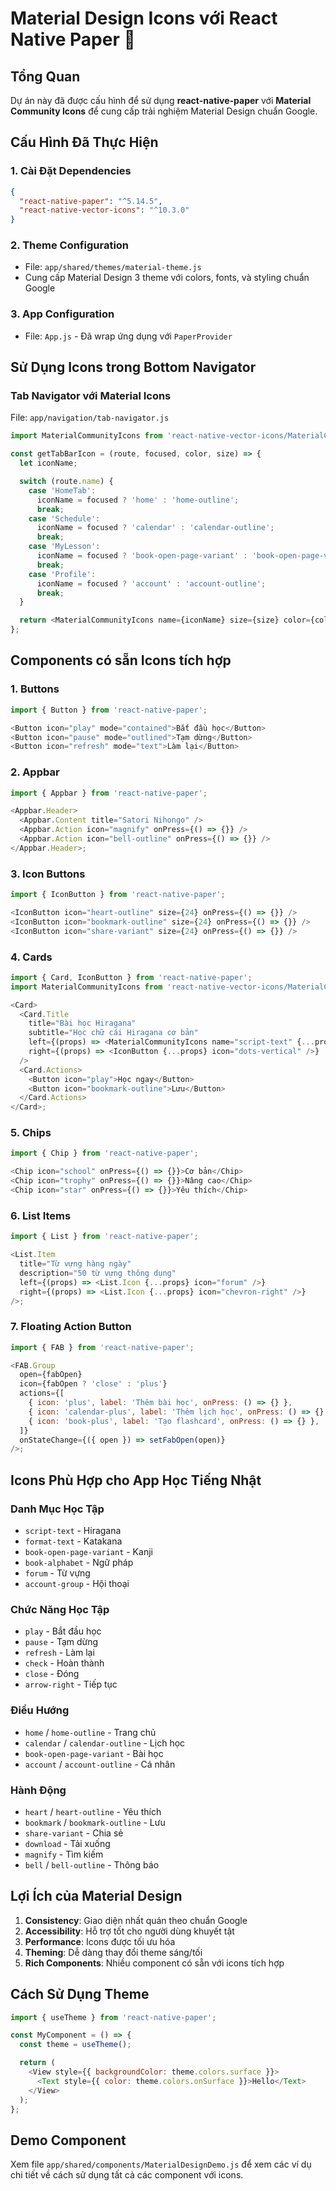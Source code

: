 # Material Design Icons với React Native Paper 🌈

## Tổng Quan

Dự án này đã được cấu hình để sử dụng **react-native-paper** với **Material Community Icons** để cung cấp trải nghiệm Material Design chuẩn Google.

## Cấu Hình Đã Thực Hiện

### 1. Cài Đặt Dependencies

```json
{
  "react-native-paper": "^5.14.5",
  "react-native-vector-icons": "^10.3.0"
}
```

### 2. Theme Configuration

- File: `app/shared/themes/material-theme.js`
- Cung cấp Material Design 3 theme với colors, fonts, và styling chuẩn Google

### 3. App Configuration

- File: `App.js` - Đã wrap ứng dụng với `PaperProvider`

## Sử Dụng Icons trong Bottom Navigator

### Tab Navigator với Material Icons

File: `app/navigation/tab-navigator.js`

```javascript
import MaterialCommunityIcons from 'react-native-vector-icons/MaterialCommunityIcons';

const getTabBarIcon = (route, focused, color, size) => {
  let iconName;

  switch (route.name) {
    case 'HomeTab':
      iconName = focused ? 'home' : 'home-outline';
      break;
    case 'Schedule':
      iconName = focused ? 'calendar' : 'calendar-outline';
      break;
    case 'MyLesson':
      iconName = focused ? 'book-open-page-variant' : 'book-open-page-variant-outline';
      break;
    case 'Profile':
      iconName = focused ? 'account' : 'account-outline';
      break;
  }

  return <MaterialCommunityIcons name={iconName} size={size} color={color} />;
};
```

## Components có sẵn Icons tích hợp

### 1. Buttons

```javascript
import { Button } from 'react-native-paper';

<Button icon="play" mode="contained">Bắt đầu học</Button>
<Button icon="pause" mode="outlined">Tạm dừng</Button>
<Button icon="refresh" mode="text">Làm lại</Button>
```

### 2. Appbar

```javascript
import { Appbar } from 'react-native-paper';

<Appbar.Header>
  <Appbar.Content title="Satori Nihongo" />
  <Appbar.Action icon="magnify" onPress={() => {}} />
  <Appbar.Action icon="bell-outline" onPress={() => {}} />
</Appbar.Header>;
```

### 3. Icon Buttons

```javascript
import { IconButton } from 'react-native-paper';

<IconButton icon="heart-outline" size={24} onPress={() => {}} />
<IconButton icon="bookmark-outline" size={24} onPress={() => {}} />
<IconButton icon="share-variant" size={24} onPress={() => {}} />
```

### 4. Cards

```javascript
import { Card, IconButton } from 'react-native-paper';
import MaterialCommunityIcons from 'react-native-vector-icons/MaterialCommunityIcons';

<Card>
  <Card.Title
    title="Bài học Hiragana"
    subtitle="Học chữ cái Hiragana cơ bản"
    left={(props) => <MaterialCommunityIcons name="script-text" {...props} size={40} />}
    right={(props) => <IconButton {...props} icon="dots-vertical" />}
  />
  <Card.Actions>
    <Button icon="play">Học ngay</Button>
    <Button icon="bookmark-outline">Lưu</Button>
  </Card.Actions>
</Card>;
```

### 5. Chips

```javascript
import { Chip } from 'react-native-paper';

<Chip icon="school" onPress={() => {}}>Cơ bản</Chip>
<Chip icon="trophy" onPress={() => {}}>Nâng cao</Chip>
<Chip icon="star" onPress={() => {}}>Yêu thích</Chip>
```

### 6. List Items

```javascript
import { List } from 'react-native-paper';

<List.Item
  title="Từ vựng hàng ngày"
  description="50 từ vựng thông dụng"
  left={(props) => <List.Icon {...props} icon="forum" />}
  right={(props) => <List.Icon {...props} icon="chevron-right" />}
/>;
```

### 7. Floating Action Button

```javascript
import { FAB } from 'react-native-paper';

<FAB.Group
  open={fabOpen}
  icon={fabOpen ? 'close' : 'plus'}
  actions={[
    { icon: 'plus', label: 'Thêm bài học', onPress: () => {} },
    { icon: 'calendar-plus', label: 'Thêm lịch học', onPress: () => {} },
    { icon: 'book-plus', label: 'Tạo flashcard', onPress: () => {} },
  ]}
  onStateChange={({ open }) => setFabOpen(open)}
/>;
```

## Icons Phù Hợp cho App Học Tiếng Nhật

### Danh Mục Học Tập

- `script-text` - Hiragana
- `format-text` - Katakana
- `book-open-page-variant` - Kanji
- `book-alphabet` - Ngữ pháp
- `forum` - Từ vựng
- `account-group` - Hội thoại

### Chức Năng Học Tập

- `play` - Bắt đầu học
- `pause` - Tạm dừng
- `refresh` - Làm lại
- `check` - Hoàn thành
- `close` - Đóng
- `arrow-right` - Tiếp tục

### Điều Hướng

- `home` / `home-outline` - Trang chủ
- `calendar` / `calendar-outline` - Lịch học
- `book-open-page-variant` - Bài học
- `account` / `account-outline` - Cá nhân

### Hành Động

- `heart` / `heart-outline` - Yêu thích
- `bookmark` / `bookmark-outline` - Lưu
- `share-variant` - Chia sẻ
- `download` - Tải xuống
- `magnify` - Tìm kiếm
- `bell` / `bell-outline` - Thông báo

## Lợi Ích của Material Design

1. **Consistency**: Giao diện nhất quán theo chuẩn Google
2. **Accessibility**: Hỗ trợ tốt cho người dùng khuyết tật
3. **Performance**: Icons được tối ưu hóa
4. **Theming**: Dễ dàng thay đổi theme sáng/tối
5. **Rich Components**: Nhiều component có sẵn với icons tích hợp

## Cách Sử Dụng Theme

```javascript
import { useTheme } from 'react-native-paper';

const MyComponent = () => {
  const theme = useTheme();

  return (
    <View style={{ backgroundColor: theme.colors.surface }}>
      <Text style={{ color: theme.colors.onSurface }}>Hello</Text>
    </View>
  );
};
```

## Demo Component

Xem file `app/shared/components/MaterialDesignDemo.js` để xem các ví dụ chi tiết về cách sử dụng tất cả các component với icons.
